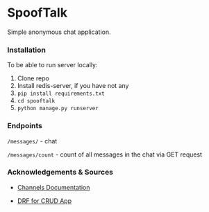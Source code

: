 # SpoofTalk

Simple anonymous chat application.

### Installation

To be able to run server locally:
1. Clone repo
2. Install redis-server, if you have not any
3. ```pip install requirements.txt```
4. ```cd spooftalk```
5. ```python manage.py runserver```

### Endpoints

```/messages/``` - chat

```/messages/count``` - count of all messages in the chat via GET request

### Acknowledgements & Sources

- [Channels Documentation](https://channels.readthedocs.io/en/latest/index.html)

- [DRF for CRUD App](https://www.youtube.com/watch?v=3tougC9VVMo&list=PL-2EBeDYMIbQ2lx2wgi9cplRAd_EEorIS&index=3)